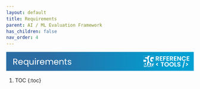 ```yaml
---
layout: default
title: Requirements
parent: AI / ML Evaluation Framework
has_children: false
nav_order: 4
---
```

<img src="../../assets/images/Banner_Requirements.png" /> 

1. TOC
{:toc}
